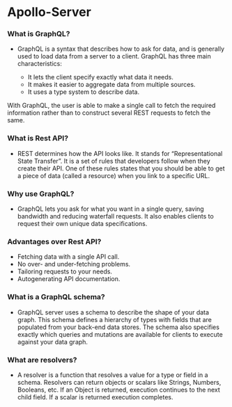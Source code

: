 # **Apollo-Server**

### What is GraphQL?
- GraphQL is a syntax that describes how to ask for data, and is generally used to load data from a server to a client. GraphQL has three main characteristics:

    - It lets the client specify exactly what data it needs.
    - It makes it easier to aggregate data from multiple sources.
    - It uses a type system to describe data.

With GraphQL, the user is able to make a single call to fetch the required information rather than to construct several REST requests to fetch the same.

### What is Rest API?
- REST determines how the API looks like. It stands for “Representational State Transfer”. It is a set of rules that developers follow when they create their API. One of these rules states that you should be able to get a piece of data (called a resource) when you link to a specific URL.

### Why use GraphQL?
- GraphQL lets you ask for what you want in a single query, saving bandwidth and reducing waterfall requests. It also enables clients to request their own unique data specifications.

### Advantages over Rest API?
- Fetching data with a single API call.
- No over- and under-fetching problems. 
- Tailoring requests to your needs.
- Autogenerating API documentation.

### What is a GraphQL schema?
- GraphQL server uses a schema to describe the shape of your data graph. This schema defines a hierarchy of types with fields that are populated from your back-end data stores. The schema also specifies exactly which queries and mutations are available for clients to execute against your data graph.

### What are resolvers?
- A resolver is a function that resolves a value for a type or field in a schema. Resolvers can return objects or scalars like Strings, Numbers, Booleans, etc. If an Object is returned, execution continues to the next child field. If a scalar is returned execution completes.
